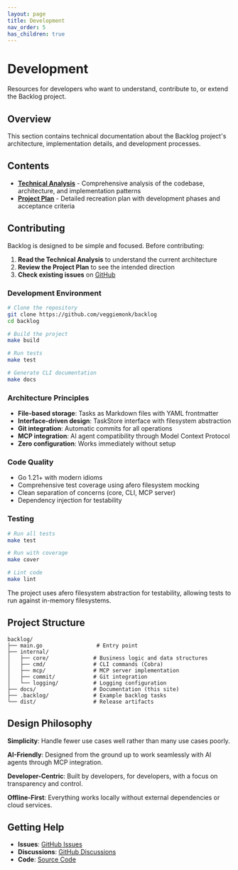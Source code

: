 ```yaml
---
layout: page
title: Development
nav_order: 5
has_children: true
---
```


# Development

Resources for developers who want to understand, contribute to, or extend the Backlog project.

## Overview

This section contains technical documentation about the Backlog project's architecture, implementation details, and development processes.

## Contents

- [**Technical Analysis**](analysis.html) - Comprehensive analysis of the codebase, architecture, and implementation patterns
- [**Project Plan**](plan.md) - Detailed recreation plan with development phases and acceptance criteria

## Contributing

Backlog is designed to be simple and focused. Before contributing:

1. **Read the Technical Analysis** to understand the current architecture
2. **Review the Project Plan** to see the intended direction
3. **Check existing issues** on [GitHub](https://github.com/veggiemonk/backlog/issues)

### Development Environment

```bash
# Clone the repository
git clone https://github.com/veggiemonk/backlog
cd backlog

# Build the project
make build

# Run tests
make test

# Generate CLI documentation
make docs
```

### Architecture Principles

- **File-based storage**: Tasks as Markdown files with YAML frontmatter
- **Interface-driven design**: TaskStore interface with filesystem abstraction
- **Git integration**: Automatic commits for all operations
- **MCP integration**: AI agent compatibility through Model Context Protocol
- **Zero configuration**: Works immediately without setup

### Code Quality

- Go 1.21+ with modern idioms
- Comprehensive test coverage using afero filesystem mocking
- Clean separation of concerns (core, CLI, MCP server)
- Dependency injection for testability

### Testing

```bash
# Run all tests
make test

# Run with coverage
make cover

# Lint code
make lint
```

The project uses afero filesystem abstraction for testability, allowing tests to run against in-memory filesystems.

## Project Structure

```
backlog/
├── main.go                 # Entry point
├── internal/
│   ├── core/              # Business logic and data structures
│   ├── cmd/               # CLI commands (Cobra)
│   ├── mcp/               # MCP server implementation
│   ├── commit/            # Git integration
│   └── logging/           # Logging configuration
├── docs/                  # Documentation (this site)
├── .backlog/              # Example backlog tasks
└── dist/                  # Release artifacts
```

## Design Philosophy

**Simplicity**: Handle fewer use cases well rather than many use cases poorly.

**AI-Friendly**: Designed from the ground up to work seamlessly with AI agents through MCP integration.

**Developer-Centric**: Built by developers, for developers, with a focus on transparency and control.

**Offline-First**: Everything works locally without external dependencies or cloud services.

## Getting Help

- **Issues**: [GitHub Issues](https://github.com/veggiemonk/backlog/issues)
- **Discussions**: [GitHub Discussions](https://github.com/veggiemonk/backlog/discussions)
- **Code**: [Source Code](https://github.com/veggiemonk/backlog)